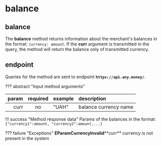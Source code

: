 # balance

## balance

The **balance** method returns information about the merchant's balances in the format: `currency: amount`. If the **curr** argument is transmitted in the query, the method will return the balance only of transmitted currency.

## endpoint

Queries for the method are sent to endpoint **`https://api.any.money/`**.

??? abstract "Input method arguments"

| param | required | example | description |
| ---: | :---: | :--- | :--- |
| curr | no | "UAH" | balance currency name |

!!! success "Method response data" Params of the balances in the format: `{"currency1":amount, "currency2":amount,...}`

??? failure "Exceptions" **EParamCurrencyInvalid**\*\*curr\*\* currency is not present in the system

